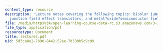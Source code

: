 ```yaml
---
content_type: resource
description: 'Lecture notes covering the following topics: bipolar junction transistors,
  junction field effect transistors, and metal?oxide?semiconductor field effect transistors.'
file: /media/https%3A/open-learning-course-data-rc.s3.amazonaws.com/3-15-electrical-optical-magnetic-materials-and-devices-fall-2006/5d3ca8e27b90844252ee7d300b5c9c89_lecture7.pdf
file_type: application/pdf
resourcetype: Document
title: lecture7.pdf
uid: 5d3ca8e2-7b90-8442-52ee-7d300b5c9c89
---
```

